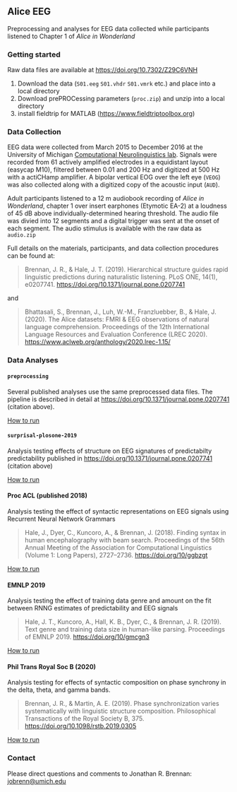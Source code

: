 ## Alice EEG 

Preprocessing and analyses for EEG data collected while participants listened to Chapter 1 of *Alice in Wonderland*

### Getting started

Raw data files are available at <https://doi.org/10.7302/Z29C6VNH>

1. Download the data (`S01.eeg` `S01.vhdr` `S01.vmrk` etc.) and place into a local directory
2. Download prePROCessing parameters (`proc.zip`) and unzip into a local directory
3. install fieldtrip for MATLAB (<https://www.fieldtriptoolbox.org>)

### Data Collection

EEG data were collected from March 2015 to December 2016 at the University of Michigan [Computational Neurolinguistics lab](http://sites.lsa.umich.edu/cnllab). Signals were recorded from 61 actively amplified electrodes in a equidistant layout (easycap M10), filtered  between 0.01 and 200 Hz and digitized at 500 Hz with a actiCHamp amplifier. A bipolar vertical EOG over the left eye (`VEOG`) was also collected along with a digitized copy of the acoustic input (`AUD`). 

Adult participants listened to a 12 m audiobook recording of *Alice in Wonderland*, chapter 1 over insert earphones (Etymotic EA-2) at a loudness of 45 dB above individually-determined hearing threshold. The audio file was divied into 12 segments and a digital trigger was sent at the onset of each segment. The audio stimulus is available with the raw data as `audio.zip`

Full details on the materials, participants, and data collection procedures can be found at:

> Brennan, J. R., & Hale, J. T. (2019). Hierarchical structure guides rapid linguistic predictions during naturalistic listening. PLoS ONE, 14(1), e0207741. <https://doi.org/10.1371/journal.pone.0207741>

and

> Bhattasali, S., Brennan, J., Luh, W.-M., Franzluebber, B., & Hale, J. (2020). The Alice datasets: FMRI  & EEG observations of natural language comprehension. Proceedings of the 12th International Language Resources and Evaluation Conference (LREC 2020). <https://www.aclweb.org/anthology/2020.lrec-1.15/>


### Data Analyses

#### `preprocessing`

Several published analyses use the same preprocessed data files. The pipeline is described in detail at <https://doi.org/10.1371/journal.pone.0207741> (citation above). 

[How to run](preprocessing/README.md)

#### `surprisal-plosone-2019`

Analysis testing effects of structure on EEG signatures of predictabilty predictability published in <https://doi.org/10.1371/journal.pone.0207741> (citation above)

[How to run](surprisal-plosone-2019/README.md)

#### Proc ACL (published 2018)

Analysis testing the effect of syntactic representations on EEG signals using Recurrent Neural Network Grammars

> Hale, J., Dyer, C., Kuncoro, A., & Brennan, J. (2018). Finding syntax in human encephalography with beam search. Proceedings of the 56th Annual Meeting of the Association for Computational Linguistics (Volume 1: Long Papers), 2727–2736. <https://doi.org/10/ggbzgt>

[How to run](rnng-acl-2018/README.md)

#### EMNLP 2019

Analysis testing the effect of training data genre and amount on the fit between RNNG estimates of predictability and EEG signals

> Hale, J. T., Kuncoro, A., Hall, K. B., Dyer, C., & Brennan, J. R. (2019). Text genre and training data size in human-like parsing. Proceedings of EMNLP 2019. <https://doi.org/10/gmcgn3>

[How to run](training-emnlp-2019/README.md)

#### Phil Trans Royal Soc B (2020)

Analysis testing for effects of syntactic composition on phase synchrony in the delta, theta, and gamma bands.

> Brennan, J. R., & Martin, A. E. (2019). Phase synchronization varies systematically with linguistic structure composition. Philosophical Transactions of the Royal Society B, 375. <https://doi.org/10.1098/rstb.2019.0305>

[How to run](oscillations-ptrsb-2019/README.md)

### Contact

Please direct questions and comments to Jonathan R. Brennan: <jobrenn@umich.edu>